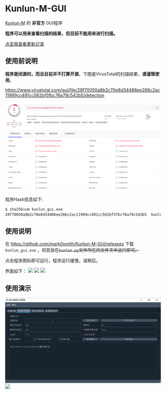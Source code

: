 # Kunlun-M-GUI
[Kunlun-M](https://github.com/LoRexxar/Kunlun-M) 的 **非官方** GUI程序

**程序可以用来查看扫描的结果，但目前不能用来进行扫描。**

[点击我查看更新记录](./changelog.md)

## 使用前说明
**程序是闭源的，而且目前并不打算开源**。下图是VirusTotal的扫描结果，**请谨慎使用**。

https://www.virustotal.com/gui/file/28f70050a8b2c70e8d34486ee266c2ac11999cc491cc562bf5fbc76a79c542b5/detection

![](./image/virustotal_scanresult.png)

程序Hash信息如下:
``` bash
$ sha256sum kunlun_gui.exe
28f70050a8b2c70e8d34486ee266c2ac11999cc491cc562bf5fbc76a79c542b5  kunlun_gui.exe
```

## 使用说明
在 https://github.com/mark0smith/Kunlun-M-GUI/releases 下载 `kunlun_gui.exe`
，将其放在<del>`kunlun.py`文件所在的<del>文件夹中运行即可。

点击程序图标即可运行，程序运行缓慢，请稍后。

界面如下：
![](./image/main_window.png)
![](./image/result_window.png)
![](./image/detail_window.png)


## 使用演示

![](./image/demo3.gif)
![](./image/demo.gif)